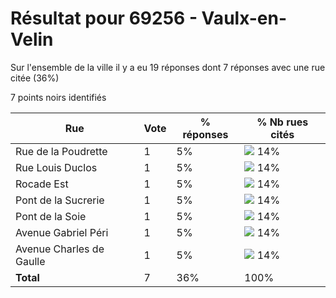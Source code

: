# Résultat pour 69256 - Vaulx-en-Velin

Sur l'ensemble de la ville il y a eu 19 réponses dont 7 réponses avec une rue citée (36%)

7 points noirs identifiés

| Rue | Vote | % réponses | % Nb rues cités|
|-----|------|------------|----------------|
| Rue de la Poudrette | 1 | 5% | <img src="../../img/bar_14.gif" />&nbsp;14%|
| Rue Louis Duclos | 1 | 5% | <img src="../../img/bar_14.gif" />&nbsp;14%|
| Rocade Est | 1 | 5% | <img src="../../img/bar_14.gif" />&nbsp;14%|
| Pont de la Sucrerie | 1 | 5% | <img src="../../img/bar_14.gif" />&nbsp;14%|
| Pont de la Soie | 1 | 5% | <img src="../../img/bar_14.gif" />&nbsp;14%|
| Avenue Gabriel Péri | 1 | 5% | <img src="../../img/bar_14.gif" />&nbsp;14%|
| Avenue Charles de Gaulle | 1 | 5% | <img src="../../img/bar_14.gif" />&nbsp;14%|
| **Total** | 7 | 36% | 100%|
